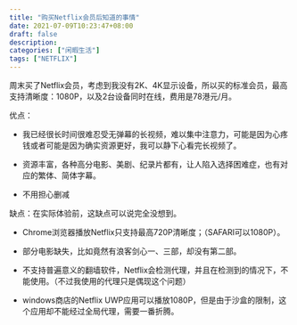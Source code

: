 ```yaml
---
title: "购买Netflix会员后知道的事情"
date: 2021-07-09T10:23:47+08:00
draft: false
description:
categories: ["闲暇生活"]
tags: ["NETFLIX"]
---
```


周末买了Netflix会员，考虑到我没有2K、4K显示设备，所以买的标准会员，最高支持清晰度：1080P，以及2台设备同时在线，费用是78港元/月。

优点：

- 我已经很长时间很难忍受无弹幕的长视频，难以集中注意力，可能是因为心疼钱或者可能是因为确实资源更好，我可以静下心看完长视频了。
- 资源丰富，各种高分电影、美剧、纪录片都有，让人陷入选择困难症，也有对应的繁体、简体字幕。

-	不用担心删减

缺点：在实际体验前，这缺点可以说完全没想到。

-	Chrome浏览器播放Netflix只支持最高720P清晰度；（SAFARI可以1080P）。
-	部分电影缺失，比如竟然有浪客剑心一、三部，却没有第二部。
-	不支持普遍意义的翻墙软件，Netflix会检测代理，并且在检测到的情况下，不能使用。（不过我使用的代理只是偶现这个问题）

-	windows商店的Netflix UWP应用可以播放1080P，但是由于沙盒的限制，这个应用却不能经过全局代理，需要一番折腾。
